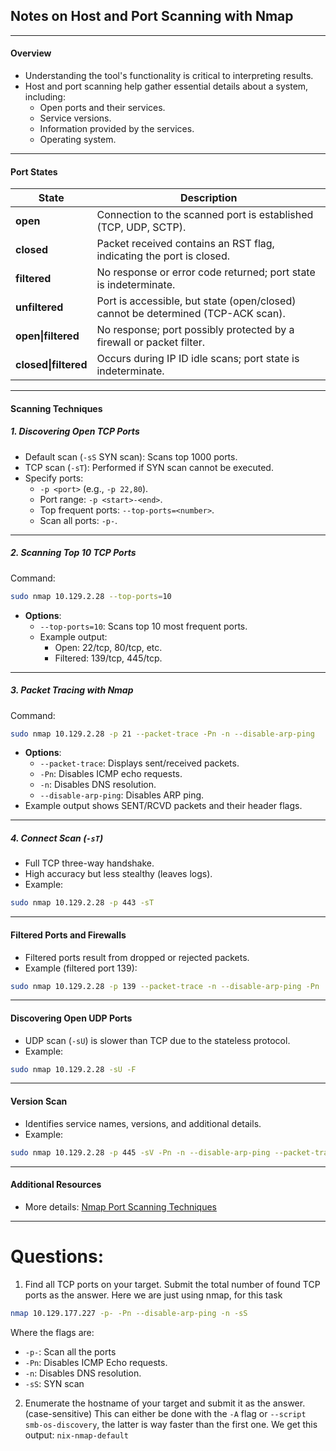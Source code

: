 ## Notes on Host and Port Scanning with Nmap

---

#### **Overview**
- Understanding the tool's functionality is critical to interpreting results.
- Host and port scanning help gather essential details about a system, including:
  - Open ports and their services.
  - Service versions.
  - Information provided by the services.
  - Operating system.

---

#### **Port States**
| State                | Description                                                                      |
| -------------------- | -------------------------------------------------------------------------------- |
| **open**             | Connection to the scanned port is established (TCP, UDP, SCTP).                  |
| **closed**           | Packet received contains an RST flag, indicating the port is closed.             |
| **filtered**         | No response or error code returned; port state is indeterminate.                 |
| **unfiltered**       | Port is accessible, but state (open/closed) cannot be determined (TCP-ACK scan). |
| **open\|filtered**   | No response; port possibly protected by a firewall or packet filter.             |
| **closed\|filtered** | Occurs during IP ID idle scans; port state is indeterminate.                     |

---

#### **Scanning Techniques**

##### **1. Discovering Open TCP Ports**
- Default scan (`-sS` SYN scan): Scans top 1000 ports.
- TCP scan (`-sT`): Performed if SYN scan cannot be executed.
- Specify ports:
  - `-p <port>` (e.g., `-p 22,80`).
  - Port range: `-p <start>-<end>`.
  - Top frequent ports: `--top-ports=<number>`.
  - Scan all ports: `-p-`.

---

##### **2. Scanning Top 10 TCP Ports**
Command:
```bash
sudo nmap 10.129.2.28 --top-ports=10
```
- **Options**:
  - `--top-ports=10`: Scans top 10 most frequent ports.
  - Example output:
    - Open: 22/tcp, 80/tcp, etc.
    - Filtered: 139/tcp, 445/tcp.

---

##### **3. Packet Tracing with Nmap**
Command:
```bash
sudo nmap 10.129.2.28 -p 21 --packet-trace -Pn -n --disable-arp-ping
```
- **Options**:
  - `--packet-trace`: Displays sent/received packets.
  - `-Pn`: Disables ICMP echo requests.
  - `-n`: Disables DNS resolution.
  - `--disable-arp-ping`: Disables ARP ping.
- Example output shows SENT/RCVD packets and their header flags.

---

##### **4. Connect Scan (`-sT`)**
- Full TCP three-way handshake.
- High accuracy but less stealthy (leaves logs).
- Example:
```bash
sudo nmap 10.129.2.28 -p 443 -sT
```

---

#### **Filtered Ports and Firewalls**
- Filtered ports result from dropped or rejected packets.
- Example (filtered port 139):
```bash
sudo nmap 10.129.2.28 -p 139 --packet-trace -n --disable-arp-ping -Pn
```

---

#### **Discovering Open UDP Ports**
- UDP scan (`-sU`) is slower than TCP due to the stateless protocol.
- Example:
```bash
sudo nmap 10.129.2.28 -sU -F
```

---

#### **Version Scan**
- Identifies service names, versions, and additional details.
- Example:
```bash
sudo nmap 10.129.2.28 -p 445 -sV -Pn -n --disable-arp-ping --packet-trace
```

---

#### **Additional Resources**
- More details: [Nmap Port Scanning Techniques](https://nmap.org/book/man-port-scanning-techniques.html)

---
# Questions:
1) Find all TCP ports on your target. Submit the total number of found TCP ports as the answer.
Here we are just using nmap, for this task
```bash
nmap 10.129.177.227 -p- -Pn --disable-arp-ping -n -sS
```
Where the flags are:
- `-p-`: Scan all the ports
- `-Pn`: Disables ICMP Echo requests.
- `-n`: 	Disables DNS resolution.
- `-sS`: SYN scan

2) Enumerate the hostname of your target and submit it as the answer. (case-sensitive)
This can either be done with the `-A` flag or `--script smb-os-discovery`, the latter is way faster than the first one.
We get this output: `nix-nmap-default`

